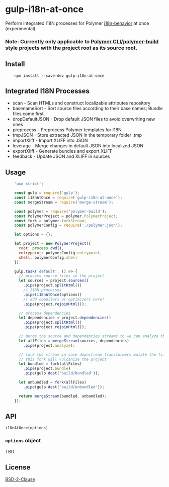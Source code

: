 # gulp-i18n-at-once

Perform integrated I18N processes for Polymer [i18n-behavior](https://github.com/t2ym/i18n-behavior) at once (experimental)

### Note: Currently only applicable to [Polymer CLI](https://github.com/Polymer/polymer-cli)/[polymer-build](https://github.com/Polymer/polymer-build) style projects with the project root as its source root.

## Install

```
    npm install --save-dev gulp-i18n-at-once
```

## Integrated I18N Processes

  - scan - Scan HTMLs and construct localizable attributes repository
  - basenameSort - Sort source files according to their base names; Bundle files come first.
  - dropDefaultJSON - Drop default JSON files to avoid overwriting new ones 
  - preprocess - Preprocess Polymer templates for I18N
  - tmpJSON - Store extracted JSON in the temporary folder .tmp
  - importXliff - Import XLIFF into JSON
  - leverage - Merge changes in default JSON into localized JSON
  - exportXliff - Generate bundles and export XLIFF
  - feedback - Update JSON and XLIFF in sources

## Usage

```javascript
    'use strict';

    const gulp = require('gulp');
    const i18nAtOnce = require('gulp-i18n-at-once');
    const mergeStream = require('merge-stream');

    const polymer = require('polymer-build');
    const PolymerProject = polymer.PolymerProject;
    const fork = polymer.forkStream;
    const polymerConfig = require('./polymer.json');

    let options = {};

    let project = new PolymerProject({
      root: process.cwd(),
      entrypoint: polymerConfig.entrypoint,
      shell: polymerConfig.shell
    });

    gulp.task('default', () => {
      // process source files in the project
      let sources = project.sources()
        .pipe(project.splitHtml())
        // I18N processes
        .pipe(i18nAtOnce(options))
        // add compilers or optimizers here!
        .pipe(project.rejoinHtml());

      // process dependencies
      let dependencies = project.dependencies()
        .pipe(project.splitHtml())
        .pipe(project.rejoinHtml());

      // merge the source and dependencies streams to we can analyze the project
      let allFiles = mergeStream(sources, dependencies)
        .pipe(project.analyze);

      // fork the stream in case downstream transformers mutate the files
      // this fork will vulcanize the project
      let bundled = fork(allFiles)
        .pipe(project.bundle)
        .pipe(gulp.dest('build/bundled'));

      let unbundled = fork(allFiles)
        .pipe(gulp.dest('build/unbundled'));

      return mergeStream(bundled, unbundled);
    });
```

## API

`i18nAtOnce(options)`

### `options` object

TBD

## License

[BSD-2-Clause](https://github.com/t2ym/gulp-i18n-preprocess/blob/master/LICENSE.md)
